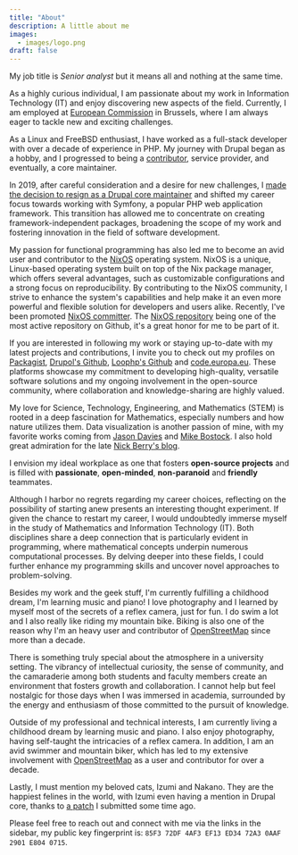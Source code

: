 ```yaml
---
title: "About"
description: A little about me
images:
  - images/logo.png
draft: false
---
```


My job title is _Senior analyst_ but it means all and nothing at the same time.

As a highly curious individual, I am passionate about my work in Information Technology (IT) and enjoy discovering new
aspects of the field. Currently, I am employed at [European Commission] in Brussels, where I am always eager to tackle
new and exciting challenges.

As a Linux and FreeBSD enthusiast, I have worked as a full-stack developer with over a decade of experience in PHP. My
journey with Drupal began as a hobby, and I progressed to being a [contributor], service provider, and eventually, a
core maintainer.

In 2019, after careful consideration and a desire for new challenges, I [made the decision to resign as a Drupal core
maintainer] and shifted my career focus towards working with Symfony, a popular PHP web application framework. This
transition has allowed me to concentrate on creating framework-independent packages, broadening the scope of my work and
fostering innovation in the field of software development.

My passion for functional programming has also led me to become an avid user and contributor to the [NixOS] operating
system. NixOS is a unique, Linux-based operating system built on top of the Nix package manager, which offers several
advantages, such as customizable configurations and a strong focus on reproducibility. By contributing to the NixOS
community, I strive to enhance the system's capabilities and help make it an even more powerful and flexible solution
for developers and users alike. Recently, I've been promoted [NixOS committer][nixpkgs committer]. The [NixOS
repository][NixOS repository] being one of the most active repository on Github, it's a great honor for me to be part of
it.

If you are interested in following my work or staying up-to-date with my latest projects and contributions, I invite you
to check out my profiles on [Packagist], [Drupol's Github], [Loophp's Github] and [code.europa.eu]. These platforms
showcase my commitment to developing high-quality, versatile software solutions and my ongoing involvement in the
open-source community, where collaboration and knowledge-sharing are highly valued.

My love for Science, Technology, Engineering, and Mathematics (STEM) is rooted in a deep fascination for Mathematics,
especially numbers and how nature utilizes them. Data visualization is another passion of mine, with my favorite works
coming from [Jason Davies] and [Mike Bostock]. I also hold great admiration for the late [Nick Berry's blog].

I envision my ideal workplace as one that fosters **open-source projects** and is filled with **passionate**,
**open-minded**, **non-paranoid** and **friendly** teammates.

Although I harbor no regrets regarding my career choices, reflecting on the possibility of starting anew presents an
interesting thought experiment. If given the chance to restart my career, I would undoubtedly immerse myself in the
study of Mathematics and Information Technology (IT). Both disciplines share a deep connection that is particularly
evident in programming, where mathematical concepts underpin numerous computational processes. By delving deeper into
these fields, I could further enhance my programming skills and uncover novel approaches to problem-solving.

Besides my work and the geek stuff, I'm currently fulfilling a childhood dream, I'm learning music and piano! I love
photography and I learned by myself most of the secrets of a reflex camera, just for fun. I do swim a lot and I also
really like riding my mountain bike. Biking is also one of the reason why I'm an heavy user and contributor of
[OpenStreetMap] since more than a decade.

There is something truly special about the atmosphere in a university setting. The vibrancy of intellectual curiosity,
the sense of community, and the camaraderie among both students and faculty members create an environment that fosters
growth and collaboration. I cannot help but feel nostalgic for those days when I was immersed in academia, surrounded by
the energy and enthusiasm of those committed to the pursuit of knowledge.

Outside of my professional and technical interests, I am currently living a childhood dream by learning music and piano.
I also enjoy photography, having self-taught the intricacies of a reflex camera. In addition, I am an avid swimmer and
mountain biker, which has led to my extensive involvement with [OpenStreetMap] as a user and contributor for over a
decade.

Lastly, I must mention my beloved cats, Izumi and Nakano. They are the happiest felines in the world, with Izumi even
having a mention in Drupal core, thanks to [a patch] I submitted some time ago.

Please feel free to reach out and connect with me via the links in the sidebar, my public key fingerprint is:
`85F3 72DF 4AF3 EF13 ED34 72A3 0AAF 2901 E804 0715`.

[the European Commission]: https://ec.europa.eu
[European Commission]: https://ec.europa.eu
[contributor]: https://drupal.org/u/pol
[a couple of modules]: https://drupal.org/u/pol
[made the decision to resign as a drupal core maintainer]: https://www.drupal.org/project/drupal/issues/3089877
[Packagist]: https://packagist.org/packages/drupol/
[Drupol's Github]: https://github.com/drupol/
[Loophp's Github]: https://github.com/loophp/
[Jason Davies]: https://www.jasondavies.com/
[His bl.ocks]: https://bl.ocks.org/jasondavies
[Mike Bostock]: https://bost.ocks.org/mike/
[1]: https://bl.ocks.org/mbostock
[Nick Berry's blog]: http://datagenetics.com/
[OpenStreetMap]: https://www.openstreetmap.org/
[a patch]:
  https://api.drupal.org/api/drupal/modules%21system%21system.api.php/function/hook_system_theme_engine_info/7.x
[nixpkgs committer]: https://github.com/orgs/NixOS/teams/nixpkgs-committers?query=drupol
[NixOS repository]: https://github.com/NixOS
[nixos]: https://nixos.org
[code.europa.eu]: https://code.europa.eu/pol/
